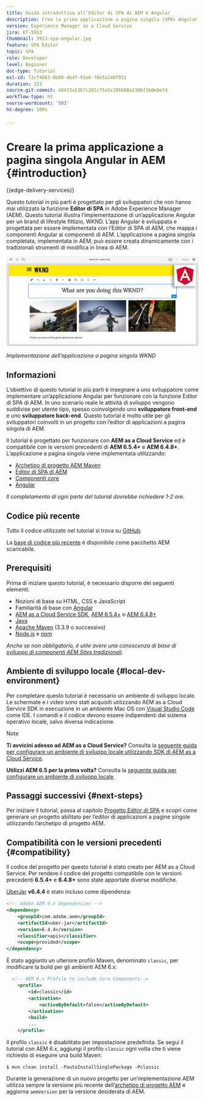 ```yaml
---
title: Guida introduttiva all’Editor di SPA di AEM e Angular
description: Crea la prima applicazione a pagina singola (SPA) Angular modificabile in Adobe Experience Manager (AEM) con l’applicazione a pagina singola WKND.
version: Experience Manager as a Cloud Service
jira: KT-5913
thumbnail: 5913-spa-angular.jpg
feature: SPA Editor
topic: SPA
role: Developer
level: Beginner
doc-type: Tutorial
exl-id: f2cf4063-0b08-4b4f-91e6-70e5a148f931
duration: 123
source-git-commit: 48433a5367c281cf5a1c106b08a1306f1b0e8ef4
workflow-type: ht
source-wordcount: '583'
ht-degree: 100%

---
```


# Creare la prima applicazione a pagina singola Angular in AEM {#introduction}

{{edge-delivery-services}}

Questo tutorial in più parti è progettato per gli sviluppatori che non hanno mai utilizzato la funzione **Editor di SPA** in Adobe Experience Manager (AEM). Questo tutorial illustra l’implementazione di un’applicazione Angular per un brand di lifestyle fittizio, WKND. L’app Angular è sviluppata e progettata per essere implementata con l’Editor di SPA di AEM, che mappa i componenti Angular ai componenti di AEM. L’applicazione a pagina singola completata, implementata in AEM, può essere creata dinamicamente con i tradizionali strumenti di modifica in linea di AEM.

![Applicazione a pagina singola finale implementata](assets/wknd-spa-implementation.png)

*Implementazione dell’applicazione a pagina singola WKND*

## Informazioni

L’obiettivo di questo tutorial in più parti è insegnare a uno sviluppatore come implementare un’applicazione Angular per funzionare con la funzione Editor di SPA di AEM. In uno scenario reale le attività di sviluppo vengono suddivise per utente tipo, spesso coinvolgendo uno **sviluppatore front-end** e uno **sviluppatore back-end**. Questo tutorial è molto utile per gli sviluppatori coinvolti in un progetto con l’editor di applicazioni a pagina singola di AEM.

Il tutorial è progettato per funzionare con **AEM as a Cloud Service** ed è compatibile con le versioni precedenti di **AEM 6.5.4+** e **AEM 6.4.8+**. L’applicazione a pagina singola viene implementata utilizzando:

* [Archetipo di progetto AEM Maven](https://experienceleague.adobe.com/docs/experience-manager-core-components/using/developing/archetype/overview.html?lang=it)
* [Editor di SPA di AEM](https://experienceleague.adobe.com/docs/experience-manager-65/developing/headless/spas/spa-walkthrough.html?lang=it#content-editing-experience-with-spa)
* [Componenti core](https://experienceleague.adobe.com/docs/experience-manager-core-components/using/introduction.html?lang=it)
* [Angular](https://angular.io/)

*Il completamento di ogni parte del tutorial dovrebbe richiedere 1-2 ore.*

## Codice più recente

Tutto il codice utilizzato nel tutorial si trova su [GitHub](https://github.com/adobe/aem-guides-wknd-spa).

La [base di codice più recente](https://github.com/adobe/aem-guides-wknd-spa/releases) è disponibile come pacchetto AEM scaricabile.

## Prerequisiti

Prima di iniziare questo tutorial, è necessario disporre dei seguenti elementi:

* Nozioni di base su HTML, CSS e JavaScript
* Familiarità di base con [Angular](https://angular.io/)
* [AEM as a Cloud Service SDK](https://experienceleague.adobe.com/docs/experience-manager-learn/cloud-service/local-development-environment-set-up/aem-runtime.html?lang=it#download-the-aem-as-a-cloud-service-sdk), [AEM 6.5.4+](https://helpx.adobe.com/it/experience-manager/aem-releases-updates.html#65) o [AEM 6.4.8+](https://helpx.adobe.com/it/experience-manager/aem-releases-updates.html#64)
* [Java](https://downloads.experiencecloud.adobe.com/content/software-distribution/en/general.html)
* [Apache Maven](https://maven.apache.org/) (3.3.9 o successivo)
* [Node.js](https://nodejs.org/it/) e [npm](https://www.npmjs.com/)

*Anche se non obbligatorio, è utile avere una conoscenza di base di [sviluppo di componenti AEM Sites tradizionali](https://experienceleague.adobe.com/it/docs/experience-manager-learn/getting-started-wknd-tutorial-develop/overview).*

## Ambiente di sviluppo locale {#local-dev-environment}

Per completare questo tutorial è necessario un ambiente di sviluppo locale. Le schermate e i video sono stati acquisiti utilizzando AEM as a Cloud Service SDK in esecuzione in un ambiente Mac OS con [Visual Studio Code](https://code.visualstudio.com/) come IDE. I comandi e il codice devono essere indipendenti dal sistema operativo locale, salvo diversa indicazione.

>[!NOTE]
>
> **Ti avvicini adesso ad AEM as a Cloud Service?** Consulta la [seguente guida per configurare un ambiente di sviluppo locale utilizzando SDK di AEM as a Cloud Service](https://experienceleague.adobe.com/it/docs/experience-manager-learn/cloud-service/local-development-environment-set-up/overview).
>
> **Utilizzi AEM 6.5 per la prima volta?** Consulta la [seguente guida per configurare un ambiente di sviluppo locale](https://experienceleague.adobe.com/docs/experience-manager-learn/foundation/development/set-up-a-local-aem-development-environment.html?lang=it).

## Passaggi successivi {#next-steps}

Per iniziare il tutorial, passa al capitolo [Progetto Editor di SPA](create-project.md) e scopri come generare un progetto abilitato per l’editor di applicazioni a pagine singole utilizzando l’archetipo di progetto AEM.

## Compatibilità con le versioni precedenti {#compatibility}

Il codice del progetto per questo tutorial è stato creato per AEM as a Cloud Service. Per rendere il codice del progetto compatibile con le versioni precedenti **6.5.4+** e **6.4.8+** sono state apportate diverse modifiche.

[UberJar](https://experienceleague.adobe.com/docs/experience-manager-65/developing/devtools/ht-projects-maven.html?lang=it#what-is-the-uberjar) **v6.4.4** è stato incluso come dipendenza:

```xml
<!-- Adobe AEM 6.x Dependencies -->
<dependency>
    <groupId>com.adobe.aem</groupId>
    <artifactId>uber-jar</artifactId>
    <version>6.4.4</version>
    <classifier>apis</classifier>
    <scope>provided</scope>
</dependency>
```

È stato aggiunto un ulteriore profilo Maven, denominato `classic`, per modificare la build per gli ambienti AEM 6.x:

```xml
  <!-- AEM 6.x Profile to include Core Components-->
    <profile>
        <id>classic</id>
        <activation>
            <activeByDefault>false</activeByDefault>
        </activation>
        <build>
        ...
    </profile>
```

Il profilo `classic` è disabilitato per impostazione predefinita. Se segui il tutorial con AEM 6.x, aggiungi il profilo `classic` ogni volta che ti viene richiesto di eseguire una build Maven:

```shell
$ mvn clean install -PautoInstallSinglePackage -Pclassic
```

Durante la generazione di un nuovo progetto per un’implementazione AEM utilizza sempre la versione più recente dell’[archetipo di progetto AEM](https://github.com/adobe/aem-project-archetype) e aggiorna `aemVersion` per la versione desiderata di AEM.

